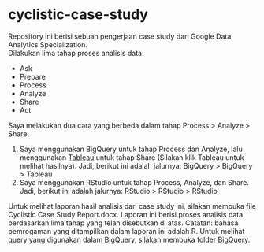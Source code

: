 # cyclistic-case-study
Repository ini berisi sebuah pengerjaan case study dari Google Data Analytics Specialization.  
Dilakukan lima tahap proses analisis data:
* Ask
* Prepare
* Process
* Analyze
* Share
* Act

Saya melakukan dua cara yang berbeda dalam tahap Process > Analyze > Share:
1. Saya menggunakan BigQuery untuk tahap Process dan Analyze, lalu menggunakan [Tableau](https://public.tableau.com/app/profile/jesslyn.brigitta/viz/BikeRiderCaseStudy/NumberofRIdersbyMonths) untuk tahap Share (Silakan klik Tableau untuk melihat hasilnya). Jadi, berikut ini adalah jalurnya: BigQuery > BigQuery > Tableau
2. Saya menggunakan RStudio untuk tahap Process, Analyze, dan Share. Jadi, berikut ini adalah jalurnya: RStudio > RStudio > RStudio

Untuk melihat laporan hasil analisis dari case study ini, silakan membuka file Cyclistic Case Study Report.docx. Laporan ini berisi proses analisis data berdasarkan lima tahap yang telah disebutkan di atas. Catatan: bahasa pemrogaman yang ditampilkan dalam laporan ini adalah R. Untuk melihat query yang digunakan dalam BigQuery, silakan membuka folder BigQuery.
